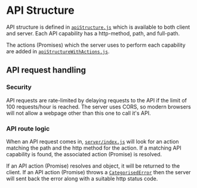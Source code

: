 # API Structure

API structure is defined in [`apiStructure.js`](https://github.com/georgegillams/webapp-boilerplate/blob/master/helpers/common/apiStructure.js) which is available to both client and server. Each API capability has a http-method, path, and full-path.

The actions (Promises) which the server uses to perform each capability are added in [`apiStructureWithActions.js`](https://github.com/georgegillams/webapp-boilerplate/blob/master/server/api/actions/common/apiStructureWithActions.js).

## API request handling

### Security

API requests are rate-limited by delaying requests to the API if the limit of 100 requests/hour is reached.
The server uses CORS, so modern browsers will not allow a webpage other than this one to call it's API.

### API route logic

When an API request comes in, [`server/index.js`](https://github.com/georgegillams/webapp-boilerplate/blob/master/server/index.js) will look for an action matching the path and the http method for the action. If a matching API capability is found, the associated action (Promise) is resolved.

If an API action (Promise) resolves and object, it will be returned to the client. If an API action (Promise) throws a [`CategorisedError`](https://github.com/georgegillams/webapp-boilerplate/blob/master/server/utils/common/errors.js) then the server will sent back the error along with a suitable http status code.
